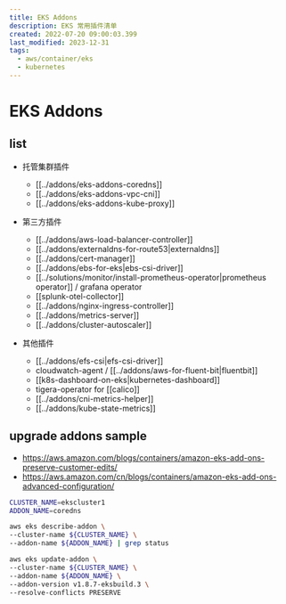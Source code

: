 ```yaml
---
title: EKS Addons
description: EKS 常用插件清单
created: 2022-07-20 09:00:03.399
last_modified: 2023-12-31
tags:
  - aws/container/eks
  - kubernetes
---
```


# EKS Addons
## list
- 托管集群插件
    - [[../addons/eks-addons-coredns]] 
    - [[../addons/eks-addons-vpc-cni]] 
    - [[../addons/eks-addons-kube-proxy]] 

- 第三方插件
    - [[../addons/aws-load-balancer-controller]] 
    - [[../addons/externaldns-for-route53|externaldns]] 
    - [[../addons/cert-manager]] 
    - [[../addons/ebs-for-eks|ebs-csi-driver]] 
    - [[../solutions/monitor/install-prometheus-operator|prometheus operator]] / grafana operator
    - [[splunk-otel-collector]] 
    - [[../addons/nginx-ingress-controller]] 
    - [[../addons/metrics-server]] 
    - [[../addons/cluster-autoscaler]] 

- 其他插件
    - [[../addons/efs-csi|efs-csi-driver]] 
    - cloudwatch-agent / [[../addons/aws-for-fluent-bit|fluentbit]] 
    - [[k8s-dashboard-on-eks|kubernetes-dashboard]] 
    - tigera-operator for [[calico]]  
    - [[../addons/cni-metrics-helper]] 
    - [[../addons/kube-state-metrics]] 

## upgrade addons sample
- https://aws.amazon.com/blogs/containers/amazon-eks-add-ons-preserve-customer-edits/
- https://aws.amazon.com/cn/blogs/containers/amazon-eks-add-ons-advanced-configuration/
```sh
CLUSTER_NAME=ekscluster1
ADDON_NAME=coredns

aws eks describe-addon \
--cluster-name ${CLUSTER_NAME} \
--addon-name ${ADDON_NAME} | grep status

aws eks update-addon \
--cluster-name ${CLUSTER_NAME} \
--addon-name ${ADDON_NAME} \
--addon-version v1.8.7-eksbuild.3 \
--resolve-conflicts PRESERVE

```





